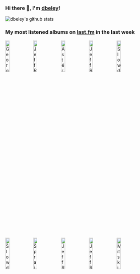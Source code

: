 ### Hi there 👋, I'm [dbeley](https://dbeley.ovh/en)!

![dbeley's github stats](https://github-readme-stats.vercel.app/api?username=dbeley)

### My most listened albums on [last.fm](https://www.last.fm/user/d_beley) in the last week

[<img src='https://lastfm.freetls.fastly.net/i/u/300x300/c4fa07c5ae1b4b18a15a03f6e4ec8bd7.jpg' width='16%' height='16%' alt='Georges Brassens - Les 100 plus belles chansons'>](https://www.last.fm/music/georges%2bbrassens/les%2b100%2bplus%2bbelles%2bchansons)&nbsp;
[<img src='https://lastfm.freetls.fastly.net/i/u/300x300/ebd9cfee287f66a90bd365af6b7e2cf7.jpg' width='16%' height='16%' alt='Jeff Rosenstock - WORRY.'>](https://www.last.fm/music/jeff%2brosenstock/worry.)&nbsp;
[<img src='https://lastfm.freetls.fastly.net/i/u/300x300/04dcaefd5a55412b41ae53bded77c9d4.jpg' width='16%' height='16%' alt='Astéréotypie - Aucun mec ne ressemble à Brad Pitt dans la Drôme'>](https://www.last.fm/music/ast%25c3%25a9r%25c3%25a9otypie/aucun%2bmec%2bne%2bressemble%2b%25c3%25a0%2bbrad%2bpitt%2bdans%2bla%2bdr%25c3%25b4me)&nbsp;
[<img src='https://lastfm.freetls.fastly.net/i/u/300x300/749c955a525f308297f71eafb58c2d71.jpg' width='16%' height='16%' alt='Jeff Rosenstock - HELLMODE'>](https://www.last.fm/music/jeff%2brosenstock/hellmode)&nbsp;
[<img src='https://lastfm.freetls.fastly.net/i/u/300x300/4f3dd53076a4760c6394e68a3ebe9683.jpg' width='16%' height='16%' alt='Slowdive - everything is alive'>](https://www.last.fm/music/slowdive/everything%2bis%2balive)&nbsp;
<br>
[<img src='https://lastfm.freetls.fastly.net/i/u/300x300/6d2bde846a5933b29985d754166cee18.jpg' width='16%' height='16%' alt='Slowdive - Just for a Day'>](https://www.last.fm/music/slowdive/just%2bfor%2ba%2bday)&nbsp;
[<img src='https://lastfm.freetls.fastly.net/i/u/300x300/0fee759e8d2adbc4bb38c0e59c961a9d.jpg' width='16%' height='16%' alt='Sprain - The Lamb as Effigy'>](https://www.last.fm/music/sprain/the%2blamb%2bas%2beffigy)&nbsp;
[<img src='https://lastfm.freetls.fastly.net/i/u/300x300/7539e6684f56204908abd43f673ab13b.jpg' width='16%' height='16%' alt='Jeff Rosenstock - NO DREAM'>](https://www.last.fm/music/jeff%2brosenstock/no%2bdream)&nbsp;
[<img src='https://lastfm.freetls.fastly.net/i/u/300x300/248f0f82efa0147e59c9fd6f32916075.jpg' width='16%' height='16%' alt='Jeff Rosenstock - We Cool?'>](https://www.last.fm/music/jeff%2brosenstock/we%2bcool%253f)&nbsp;
[<img src='https://lastfm.freetls.fastly.net/i/u/300x300/788dfbc94a424d3b344aa97e68f68eed.jpg' width='16%' height='16%' alt='Mitski - The Land Is Inhospitable and So Are We'>](https://www.last.fm/music/mitski/the%2bland%2bis%2binhospitable%2band%2bso%2bare%2bwe)&nbsp;
<br>
